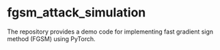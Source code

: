 # fgsm_attack_simulation
The repository provides a demo code for implementing fast gradient sign method (FGSM) using PyTorch.
